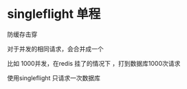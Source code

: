 # singleflight 单程

防缓存击穿

对于并发的相同请求，会合并成一个

比如 1000并发，在redis 挂了的情况下 ，打到数据库1000次请求

使用singleflight 只请求一次数据库